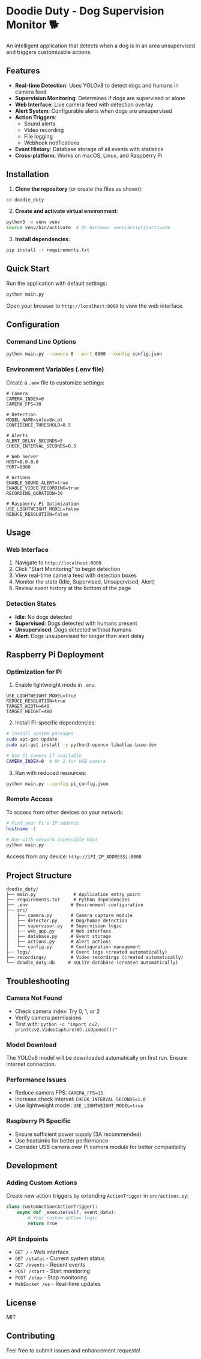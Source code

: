 # Doodie Duty - Dog Supervision Monitor 🐕

An intelligent application that detects when a dog is in an area unsupervised and triggers customizable actions.

## Features

- **Real-time Detection**: Uses YOLOv8 to detect dogs and humans in camera feed
- **Supervision Monitoring**: Determines if dogs are supervised or alone
- **Web Interface**: Live camera feed with detection overlay
- **Alert System**: Configurable alerts when dogs are unsupervised
- **Action Triggers**:
  - Sound alerts
  - Video recording
  - File logging
  - Webhook notifications
- **Event History**: Database storage of all events with statistics
- **Cross-platform**: Works on macOS, Linux, and Raspberry Pi

## Installation

1. **Clone the repository** (or create the files as shown):
```bash
cd doodie_duty
```

2. **Create and activate virtual environment**:
```bash
python3 -m venv venv
source venv/bin/activate  # On Windows: venv\Scripts\activate
```

3. **Install dependencies**:
```bash
pip install -r requirements.txt
```

## Quick Start

Run the application with default settings:
```bash
python main.py
```

Open your browser to `http://localhost:8000` to view the web interface.

## Configuration

### Command Line Options
```bash
python main.py --camera 0 --port 8000 --config config.json
```

### Environment Variables (.env file)
Create a `.env` file to customize settings:
```env
# Camera
CAMERA_INDEX=0
CAMERA_FPS=30

# Detection
MODEL_NAME=yolov8n.pt
CONFIDENCE_THRESHOLD=0.5

# Alerts
ALERT_DELAY_SECONDS=5
CHECK_INTERVAL_SECONDS=0.5

# Web Server
HOST=0.0.0.0
PORT=8000

# Actions
ENABLE_SOUND_ALERT=true
ENABLE_VIDEO_RECORDING=true
RECORDING_DURATION=30

# Raspberry Pi Optimization
USE_LIGHTWEIGHT_MODEL=false
REDUCE_RESOLUTION=false
```

## Usage

### Web Interface
1. Navigate to `http://localhost:8000`
2. Click "Start Monitoring" to begin detection
3. View real-time camera feed with detection boxes
4. Monitor the state (Idle, Supervised, Unsupervised, Alert)
5. Review event history at the bottom of the page

### Detection States
- **Idle**: No dogs detected
- **Supervised**: Dogs detected with humans present
- **Unsupervised**: Dogs detected without humans
- **Alert**: Dogs unsupervised for longer than alert delay

## Raspberry Pi Deployment

### Optimization for Pi
1. Enable lightweight mode in `.env`:
```env
USE_LIGHTWEIGHT_MODEL=true
REDUCE_RESOLUTION=true
TARGET_WIDTH=640
TARGET_HEIGHT=480
```

2. Install Pi-specific dependencies:
```bash
# Install system packages
sudo apt-get update
sudo apt-get install -y python3-opencv libatlas-base-dev

# Use Pi camera if available
CAMERA_INDEX=0  # Or 1 for USB camera
```

3. Run with reduced resources:
```bash
python main.py --config pi_config.json
```

### Remote Access
To access from other devices on your network:
```bash
# Find your Pi's IP address
hostname -I

# Run with network-accessible host
python main.py
```

Access from any device: `http://[PI_IP_ADDRESS]:8000`

## Project Structure
```
doodie_duty/
├── main.py              # Application entry point
├── requirements.txt     # Python dependencies
├── .env                # Environment configuration
├── src/
│   ├── camera.py       # Camera capture module
│   ├── detector.py     # Dog/human detection
│   ├── supervisor.py   # Supervision logic
│   ├── web_app.py      # Web interface
│   ├── database.py     # Event storage
│   ├── actions.py      # Alert actions
│   └── config.py       # Configuration management
├── logs/               # Event logs (created automatically)
├── recordings/         # Video recordings (created automatically)
└── doodie_duty.db     # SQLite database (created automatically)
```

## Troubleshooting

### Camera Not Found
- Check camera index: Try 0, 1, or 2
- Verify camera permissions
- Test with: `python -c "import cv2; print(cv2.VideoCapture(0).isOpened())"`

### Model Download
The YOLOv8 model will be downloaded automatically on first run. Ensure internet connection.

### Performance Issues
- Reduce camera FPS: `CAMERA_FPS=15`
- Increase check interval: `CHECK_INTERVAL_SECONDS=1.0`
- Use lightweight model: `USE_LIGHTWEIGHT_MODEL=true`

### Raspberry Pi Specific
- Ensure sufficient power supply (3A recommended)
- Use heatsinks for better performance
- Consider USB camera over Pi camera module for better compatibility

## Development

### Adding Custom Actions
Create new action triggers by extending `ActionTrigger` in `src/actions.py`:
```python
class CustomAction(ActionTrigger):
    async def _execute(self, event_data):
        # Your custom action logic
        return True
```

### API Endpoints
- `GET /` - Web interface
- `GET /status` - Current system status
- `GET /events` - Recent events
- `POST /start` - Start monitoring
- `POST /stop` - Stop monitoring
- `WebSocket /ws` - Real-time updates

## License

MIT

## Contributing

Feel free to submit issues and enhancement requests!